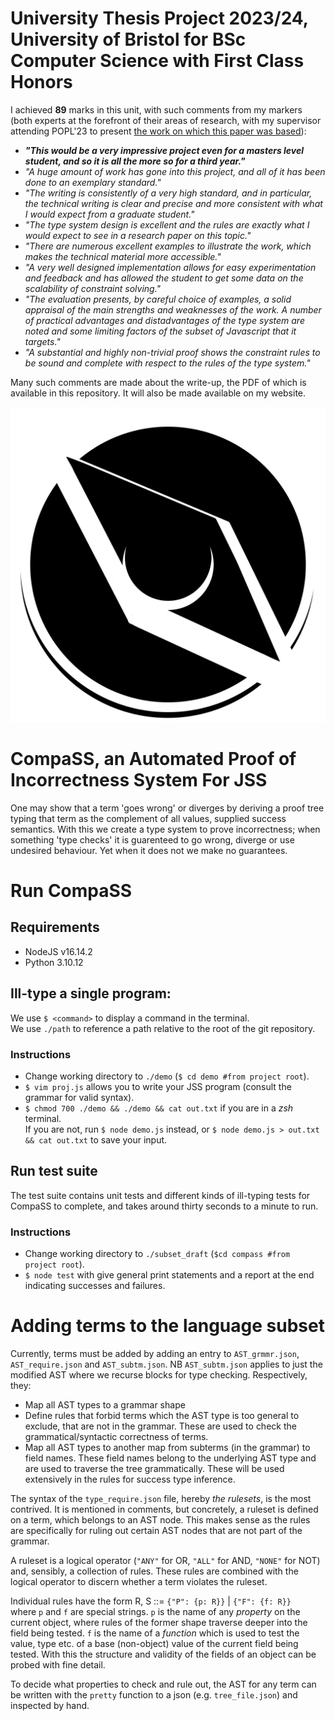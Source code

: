 # University Thesis Project 2023/24, University of Bristol for BSc Computer Science with First Class Honors
I achieved **89** marks in this unit, with such comments from my markers (both experts at the forefront of their areas of research, with my supervisor attending POPL'23 to present [the work on which this paper was based](https://arxiv.org/abs/2307.06928)):
- ***"This would be a very impressive project even for a masters level student, and so it is all the more so for a third year."***
- *"A huge amount of work has gone into this project, and all of it has been done to an exemplary standard."*
- *"The writing is consistently of a very high standard, and in particular, the technical writing is clear and precise and more consistent with what I would expect from a graduate student."*
- *"The type system design is excellent and the rules are exactly what I would expect to see in a research paper on this topic."*
- *"There are numerous excellent examples to illustrate the work, which makes the technical material more accessible."*
- *"A very well designed implementation allows for easy experimentation and feedback and has allowed the student to get some data on the scalability of constraint solving."*
- *"The evaluation presents, by careful choice of examples, a solid appraisal of the main strengths and weaknesses of the work.  A number of practical advantages and distadvantages of the type system are noted and some limiting factors of the subset of Javascript that it targets."*
- *"A substantial and highly non-trivial proof shows the constraint rules to be sound and complete with respect to the rules of the type system."*

Many such comments are made about the write-up, the PDF of which is available in this repository. It will also be made available on my website. 

![CompaSS logo](compass.png "CompaSS")

# CompaSS, an Automated Proof of Incorrectness System For JSS

One may show that a term 'goes wrong' or diverges by deriving a proof tree 
typing that term as the complement of all values, supplied success semantics. With this we create a type
system to prove incorrectness; when something 'type checks' it is guarenteed to
go wrong, diverge or use undesired behaviour. Yet when it does not we make no guarantees. 

# Run CompaSS

## Requirements
- NodeJS v16.14.2
- Python 3.10.12

## Ill-type a single program:
We use ``$ <command>`` to display a command in the terminal.\
We use ``./path`` to reference a path relative to the root of the git repository.

### Instructions
- Change working directory to ``./demo`` (``$ cd demo #from project root``).
- ``$ vim proj.js`` allows you to write your JSS program (consult the grammar for valid syntax).
- ``$ chmod 700 ./demo && ./demo && cat out.txt``  if you are in a *zsh* terminal. \
    If you are not, run ``$ node demo.js`` instead, or ``$ node demo.js > out.txt && cat out.txt`` to save your input.

## Run test suite
The test suite contains unit tests and different kinds of ill-typing tests for CompaSS to complete, and takes around thirty seconds to a minute to run.

### Instructions
- Change working directory to ``./subset_draft`` (``$cd compass #from project root``).
- ``$ node test`` with give general print statements and a report at the end indicating successes and failures.
<!-- 
# Run scripts -->

<!-- Initially Bun was used to run these scripts, but issues with using Z3 bindings for JavaScript ([npm package](https://www.npmjs.com/package/z3-solver)) meant that for now I have to switch to Node to use it, due to an (as of 20/02/24) [unsolved bug with file path length](https://github.com/denoland/deno/issues/21695). This post is for another new local JavaScript runtime Deno, but a similar issue arises with Bun.  -->

<!-- ~~To develop these scripts Bun (https://bun.sh/blog/bun-v1.0.25) was used as a 
local runtime, with npm (https://www.npmjs.com/package/acorn-walk?activeTab=readme)
used where packages were used (inc. AST inspection for javascript).~~ -->

# Adding terms to the language subset

Currently, terms must be added by adding an entry to `AST_grmmr.json`, `AST_require.json`
and `AST_subtm.json`. NB `AST_subtm.json` applies to just the modified AST where we recurse blocks for type checking. Respectively, they:

- Map all AST types to a grammar shape 
- Define rules that forbid terms which the AST type is too general to exclude, that are not in the grammar. These are used to check the grammatical/syntactic correctness of terms.
- Map all AST types to another map from subterms (in the grammar) to field names. These field names belong to the underlying AST type and are used to traverse the tree grammatically. These will be used extensively in the rules for success type inference.

The syntax of the `type_require.json` file, hereby *the rulesets*, is the most contrived.
It is mentioned in comments, but concretely, a ruleset is defined on a term, which belongs to an AST node. This makes sense as the rules are specifically for ruling out certain AST nodes that are not part of the grammar. 

A ruleset is a logical operator (`"ANY"` for OR, `"ALL"` for AND, `"NONE"` for NOT) and, sensibly, a collection of rules. These rules are combined with the logical operator to discern whether a term violates the ruleset. 

Individual rules have the form R, S ::= `{"P": {p: R}}` | `{"F": {f: R}}` \
where `p` and `f` are special strings. `p` is the name of any *property* on the current object, where rules of the former shape traverse deeper into the field being tested.
`f` is the name of a *function* which is used to test the value, type etc. of a base (non-object) value of the current field being tested. With this the structure and validity of the fields of an object can be probed with fine detail. 

To decide what properties to check and rule out, the AST for any term can be written with the `pretty` function to a json (e.g. `tree_file.json`) and inspected by hand.
